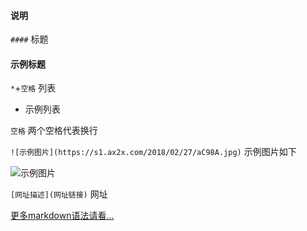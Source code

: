 #### 说明

`####` 标题

#### 示例标题

`*`+`空格` 列表
* 示例列表

`空格` 两个空格代表换行

`![示例图片](https://s1.ax2x.com/2018/02/27/aC98A.jpg)` 示例图片如下

![示例图片](https://s1.ax2x.com/2018/02/27/aC98A.jpg)

`[网址描述](网址链接)` 网址

[更多markdown语法请看...](http://www.markdown.cn/#acknowledgement)
